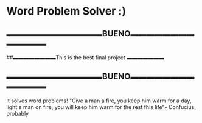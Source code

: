 # Word Problem Solver :)
##                                                        ▬▬▬▬▬▬▬▬▬▬▬▬BUENO▬▬▬▬▬▬▬▬▬▬▬▬▬
##▬▬▬▬▬▬▬▬This is the best final project ▬▬▬▬▬▬▬
##                                                        ▬▬▬▬▬▬▬▬▬▬▬▬BUENO▬▬▬▬▬▬▬▬▬▬▬▬▬﻿
It solves word problems!
"Give a man a fire, you keep him warm for a day, light a man on fire, you will keep him warm for the rest fhis life"- Confucius, probably
